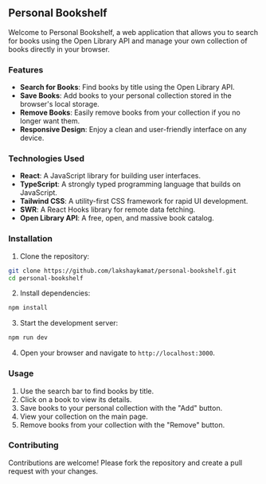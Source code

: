 ## Personal Bookshelf

Welcome to Personal Bookshelf, a web application that allows you to search for books using the Open Library API and manage your own collection of books directly in your browser.

### Features

- **Search for Books**: Find books by title using the Open Library API.
- **Save Books**: Add books to your personal collection stored in the browser's local storage.
- **Remove Books**: Easily remove books from your collection if you no longer want them.
- **Responsive Design**: Enjoy a clean and user-friendly interface on any device.

### Technologies Used

- **React**: A JavaScript library for building user interfaces.
- **TypeScript**: A strongly typed programming language that builds on JavaScript.
- **Tailwind CSS**: A utility-first CSS framework for rapid UI development.
- **SWR**: A React Hooks library for remote data fetching.
- **Open Library API**: A free, open, and massive book catalog.

### Installation

1. Clone the repository:

```bash
git clone https://github.com/lakshaykamat/personal-bookshelf.git
cd personal-bookshelf
```

2. Install dependencies:

```bash
npm install
```

3. Start the development server:

```bash
npm run dev
```

4. Open your browser and navigate to `http://localhost:3000`.

### Usage

1. Use the search bar to find books by title.
2. Click on a book to view its details.
3. Save books to your personal collection with the "Add" button.
4. View your collection on the main page.
5. Remove books from your collection with the "Remove" button.

### Contributing

Contributions are welcome! Please fork the repository and create a pull request with your changes.
